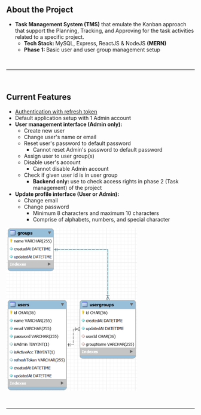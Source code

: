 ## About the Project

- <b>Task Management System (TMS)</b> that emulate the Kanban approach that support the Planning, Tracking, and Approving for the task activities related to a specific project.
  - <b>Tech Stack: </b>MySQL, Express, ReactJS & NodeJS <b>(MERN)</b>
  - <b>Phase 1: </b>Basic user and user group management setup

&nbsp;

---

&nbsp;

## Current Features

- [Authentication with refresh token](https://stackoverflow.com/a/69631076)
- Default application setup with 1 Admin account
- <b>User management interface (Admin only):</b>
  - Create new user
  - Change user's name or email
  - Reset user's password to default password
    - Cannot reset Admin's password to default password
  - Assign user to user group(s)
  - Disable user's account
    - Cannot disable Admin account
  - Check if given user id is in user group
    - <b>Backend only: </b>use to check access rights in phase 2 (Task management) of the project
- <b>Update profile interface (User or Admin):</b>
  - Change email
  - Change password
    - Minimum 8 characters and maximum 10 characters
    - Comprise of alphabets, numbers, and special character

<img src="./diagrams/phase1-eer.png" alt="phase1-eer" width="350"/>

&nbsp;

---

&nbsp;
